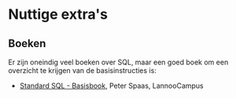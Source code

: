 # Nuttige extra's

## Boeken

Er zijn oneindig veel boeken over SQL, maar een goed boek om een overzicht te krijgen van de basisinstructies is:

* [Standard SQL - Basisbook](https://www.lannoo.be/nl/standaard-sql), Peter Spaas, LannooCampus
